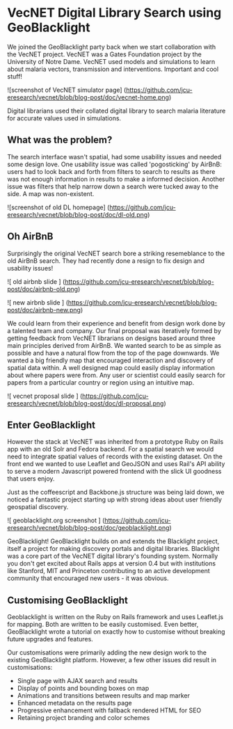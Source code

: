 # VecNET Digital Library Search using GeoBlacklight


We joined the GeoBlacklight party back when we start collaboration with the VecNET project.  VecNET was a Gates Foundation project by the University of Notre Dame.  VecNET used models and simulations to learn about malaria vectors, transmission and interventions.  Important and cool stuff!

![screenshot of VecNET simulator page]
(https://github.com/jcu-eresearch/vecnet/blob/blog-post/doc/vecnet-home.png)

Digital librarians used their collated digital library to search malaria literature for accurate values used in simulations.

## What was the problem?

The search interface wasn't spatial, had some usability issues and needed some design love.  One usability issue was called 'pogosticking' by AirBnB: users had to look back and forth from filters to search to results as there was not enough information in results to make a informed decision. Another issue was filters that help narrow down a search were tucked away to the side. A map was non-existent.

![screenshot of old DL homepage]
(https://github.com/jcu-eresearch/vecnet/blob/blog-post/doc/dl-old.png)

## Oh AirBnB

Surprisingly the original VecNET search bore a striking resemeblance to the old AirBnB search.  They had recently done a resign to fix design and usability issues!  

![ old airbnb slide ]
(https://github.com/jcu-eresearch/vecnet/blob/blog-post/doc/airbnb-old.png)

![ new airbnb slide ]
(https://github.com/jcu-eresearch/vecnet/blob/blog-post/doc/airbnb-new.png)

We could learn from their experience and benefit from design work done by a talented team and company.  Our final proposal was iteratively formed by getting feedback from VecNET librarians on designs based around three main principles derived from AirBnB. 
We wanted search to be as simple as possible and have a natural flow from the top of the page downwards. We wanted a big friendly map that encouraged interaction and discovery of spatial data within.
A well designed map could easily display information about where papers were from.  Any user or scientist could easily search for papers from a particular country or region using an intuitive map.

![ vecnet proposal slide ]
(https://github.com/jcu-eresearch/vecnet/blob/blog-post/doc/dl-proposal.png)

## Enter GeoBlacklight 

However the stack at VecNET was inherited from a prototype Ruby on Rails app with an old Solr and Fedora backend.  For a spatial search we would need to integrate spatial values of records with the existing dataset.  On the front end we wanted to use Leaflet and GeoJSON and uses Rail's API ability to serve  a modern Javascript powered frontend with the slick UI goodness that users enjoy.

Just as the coffeescript and Backbone.js structure was being laid down, we noticed a fantastic project starting up with strong ideas about user friendly geospatial discovery.  

![ geoblacklight.org screenshot ]
(https://github.com/jcu-eresearch/vecnet/blob/blog-post/doc/geoblacklight.png)

GeoBlacklight!  GeoBlacklight builds on and extends the Blacklight project, itself a project for making discovery portals and digital libraries. Blacklight was a core part of the VecNET digital library's founding system.
Normally you don't get excited about Rails apps at version 0.4 but with institutions like Stanford, MIT and Princeton contributing to an active development community that encouraged new users - it was obvious.  

## Customising GeoBlacklight

Geoblacklight is written on the Ruby on Rails framework and uses Leaflet.js for mapping.  Both are written to be easily customised.  Even better, GeoBlacklight wrote a tutorial on exactly how to customise without breaking future upgrades and features.

Our customisations were primarily adding the new design work to the existing GeoBlacklight platform.  However, a few other issues did result in customisations:

* Single page with AJAX search and results
* Display of points and bounding boxes on map
* Animations and transitions between results and map marker
* Enhanced metadata on the results page 
* Progressive enhancement with fallback rendered HTML for SEO
* Retaining project branding and color schemes

